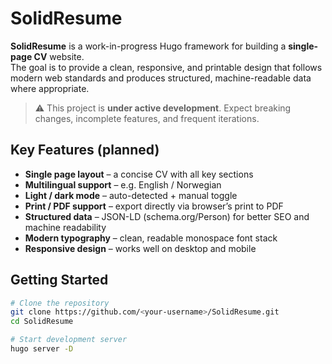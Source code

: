 # SolidResume

**SolidResume** is a work-in-progress Hugo framework for building a **single-page CV** website.  
The goal is to provide a clean, responsive, and printable design that follows modern web standards and produces structured, machine-readable data where appropriate.

> ⚠️ This project is **under active development**. Expect breaking changes, incomplete features, and frequent iterations.

## Key Features (planned)

- **Single page layout** – a concise CV with all key sections
- **Multilingual support** – e.g. English / Norwegian
- **Light / dark mode** – auto-detected + manual toggle
- **Print / PDF support** – export directly via browser’s print to PDF
- **Structured data** – JSON-LD (schema.org/Person) for better SEO and machine readability
- **Modern typography** – clean, readable monospace font stack
- **Responsive design** – works well on desktop and mobile

## Getting Started

```bash
# Clone the repository
git clone https://github.com/<your-username>/SolidResume.git
cd SolidResume

# Start development server
hugo server -D